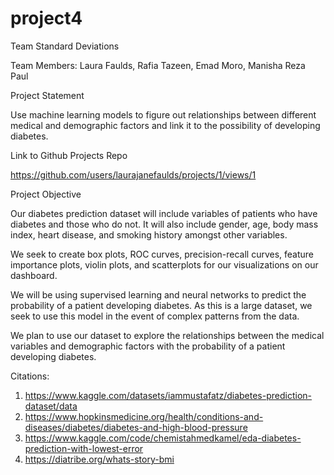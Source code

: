 # project4
Team Standard Deviations

Team Members: Laura Faulds, Rafia Tazeen, Emad Moro, Manisha Reza Paul

Project Statement

Use machine learning models to figure out relationships between different medical and demographic factors and link it to the possibility of developing diabetes.

Link to Github Projects Repo

https://github.com/users/laurajanefaulds/projects/1/views/1

Project Objective

Our diabetes prediction dataset will include variables of patients who have diabetes and those who do not. It will also include gender, age, body mass index, heart disease, and smoking history amongst other variables. 

We seek to create box plots, ROC curves, precision-recall curves, feature importance plots, violin plots, and scatterplots for our visualizations on our dashboard.

We will be using  supervised learning and neural networks to predict the probability of a patient developing diabetes. As this is a large dataset, we seek to use this model in the event of complex patterns from the data. 

We plan to use our dataset to explore the relationships between the medical variables and demographic factors with the probability of a patient developing diabetes.

Citations:
1. https://www.kaggle.com/datasets/iammustafatz/diabetes-prediction-dataset/data
2. https://www.hopkinsmedicine.org/health/conditions-and-diseases/diabetes/diabetes-and-high-blood-pressure
3. https://www.kaggle.com/code/chemistahmedkamel/eda-diabetes-prediction-with-lowest-error
4. https://diatribe.org/whats-story-bmi

